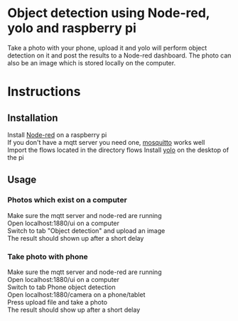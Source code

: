 # Object detection using Node-red, yolo and raspberry pi
Take a photo with your phone, upload it and yolo will perform object detection on it and post the results to a Node-red dashboard.
The photo can also be an image which is stored locally on the computer.

# Instructions
<h2>Installation</h2>

Install [Node-red](https://nodered.org/#get-started) on a raspberry pi    
If you don't have a mqtt server you need one, [mosquitto](https://randomnerdtutorials.com/how-to-install-mosquitto-broker-on-raspberry-pi/) works well  
Import the flows located in the directory flows
Install [yolo](https://medium.com/analytics-vidhya/raspberry-pi-tensorflow-2-installation-and-yolo-v3-object-detection-549f2346a3ab) on the desktop of the pi

<h2>Usage</h2>
<h3>Photos which exist on a computer</h3>

Make sure the mqtt server and node-red are running  
Open localhost:1880/ui on a computer  
Switch to tab "Object detection" and upload an image  
The result should shown up after a short delay

<h3>Take photo with phone</h3>

Make sure the mqtt server and node-red are running  
Open localhost:1880/ui on a computer  
Switch to tab Phone object detection  
Open localhost:1880/camera on a phone/tablet  
Press upload file and take a photo  
The result should show up after a short delay


